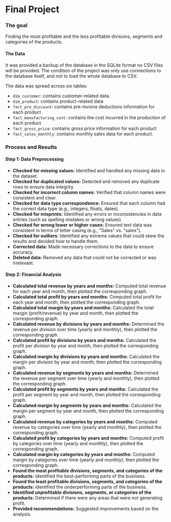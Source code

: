 # Final Project

### The goal

Finding the most profitable and the less profitable divisions, segments and categories of the products.

#### The Data
It was provided a backup of the database in the SQLite format no CSV files will be provided.
The condition of the project was оnly use connections to the database itself, and not to load the whole database to CSV.

The data was spread across six tables:
- `dim_customer`: contains customer-related data.
- `dim_product`: contains product-related data
- `fact_pre_discount`: contains pre-invoice deductions information for each product
- `fact_manufacturing_cost`: contains the cost incurred in the production of each product
- `fact_gross_price`: contains gross price information for each product
- `fact_sales_monthly`: contains monthly sales data for each product.

### Process and Results

#### Step 1: Data Preprocessing
- **Checked for missing values:** Identified and handled any missing data in the dataset.
- **Checked for duplicated values:** Detected and removed any duplicate rows to ensure data integrity.
- **Checked for incorrect column names:** Verified that column names were consistent and clear.
- **Checked for data type correspondence:** Ensured that each column had the correct data type (e.g., integers, floats, dates).
- **Checked for misprints:** Identified any errors or inconsistencies in data entries (such as spelling mistakes or wrong values).
- **Checked for wrong lower or higher cases:** Ensured text data was consistent in terms of letter casing (e.g., "Sales" vs. "sales").
- **Checked for outliers**: Identified any extreme values that could skew the results and decided how to handle them.
- **Corrected data:** Made necessary corrections to the data to ensure accuracy.
- **Deleted data:** Removed any data that could not be corrected or was irrelevant.
#### Step 2: Financial Analysis
- **Calculated total revenue by years and months:** Computed total revenue for each year and month, then plotted the corresponding graph.
- **Calculated total profit by years and months:** Computed total profit for each year and month, then plotted the corresponding graph.
- **Calculated total margin by years and months:** Calculated the total margin (profit/revenue) by year and month, then plotted the corresponding graph.
- **Calculated revenue by divisions by years and months:** Determined the revenue per division over time (yearly and monthly), then plotted the corresponding graph.
- **Calculated profit by divisions by years and months:** Calculated the profit per division by year and month, then plotted the corresponding graph.
- **Calculated margin by divisions by years and months:** Calculated the margin per division by year and month, then plotted the corresponding graph.
- **Calculated revenue by segments by years and months:** Determined the revenue per segment over time (yearly and monthly), then plotted the corresponding graph.
- **Calculated profit by segments by years and months:** Calculated the profit per segment by year and month, then plotted the corresponding graph.
- **Calculated margin by segments by years and months:** Calculated the margin per segment by year and month, then plotted the corresponding graph.
- **Calculated revenue by categories by years and months:** Computed revenue by categories over time (yearly and monthly), then plotted the corresponding graph.
- **Calculated profit by categories by years and months:** Computed profit by categories over time (yearly and monthly), then plotted the corresponding graph.
- **Calculated margin by categories by years and months:** Computed margin by categories over time (yearly and monthly), then plotted the corresponding graph.
- **Found the most profitable divisions, segments, and categories of the products:** Identified the best-performing parts of the business.
- **Found the least profitable divisions, segments, and categories of the products:** Identified the underperforming parts of the business.
- **Identified unprofitable divisions, segments, or categories of the products:** Determined if there were any areas that were not generating profit.
- **Provided recommendations:** Suggested improvements based on the analysis.
